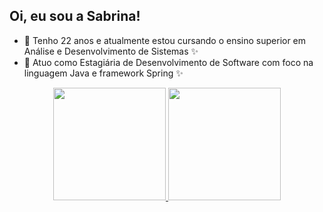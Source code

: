 ## Oi, eu sou a Sabrina! 

- :sunflower: Tenho 22 anos e atualmente estou cursando o ensino superior em Análise e Desenvolvimento de Sistemas :sparkles:
- :sunflower: Atuo como Estagiária de Desenvolvimento de Software com foco na linguagem Java e framework Spring :sparkles:

<div align="center">
  <a href="https://github.com/sabrinaslp">
  <img height="180em" src="https://github-readme-stats.vercel.app/api?username=sabrinaslp&show_icons=true&theme=dracula&include_all_commits=true&count_private=true"/>
  <img height="180em" src="https://github-readme-stats.vercel.app/api/top-langs/?username=sabrinaslp&layout=compact&langs_count=7&theme=dracula"/>
</div>
  
  ##
